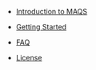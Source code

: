 - [Introduction to MAQS ](MAQS_8/Introduction.md)

- [Getting Started](MAQS_8/Getting-Started.md)
- [FAQ](MAQS_8/MAQS-FAQ.md)
- [License](MAQS_8/License.md)